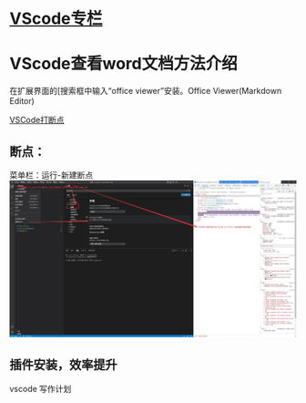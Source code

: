 # [VScode专栏](https://www.kancloud.cn/shangyewangchuan/vs_code/972681)

# VScode查看word文档方法介绍

在扩展界面的[搜索框中输入“office viewer”安装。Office Viewer(Markdown Editor)

[VSCode打断点](https://blog.csdn.net/mygoes/article/details/115363628)

## 断点：



菜单栏：运行-新建断点
![Alt](vscode_chrome.jpg)

## 插件安装，效率提升


vscode 写作计划